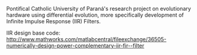 Pontifical Catholic University of Paraná's research project on evolutionary hardware using differential evolution, more specifically development of Infinite Impulse Response (IIR) Filters.

IIR design base code: http://www.mathworks.com/matlabcentral/fileexchange/36505-numerically-design-power-complementary-iir-fir--filter
